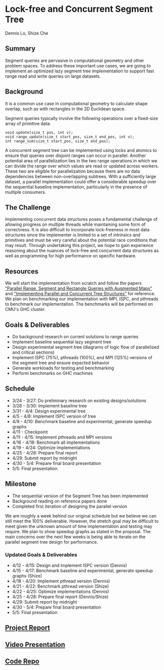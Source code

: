 # Lock-free and Concurrent Segment Tree
Dennis Lo, Shize Che

## Summary
Segment queries are pervasive in computational geometry and other problem spaces. To address these important use cases, we are going to implement an optimized lazy segment tree implementation to support fast range read and write queries on large datasets.

## Background
It is a common use case in computational geometry to calculate shape overlap, such as with rectangles in the 2D Euclidean space.

Segment queries typically involve the following operations over a fixed-size array of primitive data:
```
void update(size_t pos, int v);
void range_update(size_t start_pos, size_t end_pos, int v);
int range_sum(size_t start_pos, size_t end_pos);
```
A concurrent segment tree can be implemented using locks and atomics to ensure that queries over disjoint ranges can occur in parallel. Another potential area of parallelization lies in the two range operations in which we can divide the range over which values are read or updated across workers. These two are eligible for parallelization because there are no data dependencies between non-overlapping subtrees. With a sufficiently large dataset, a parallel implementation could offer a considerable speedup over the sequential baseline implementation, particularly in the presence of multiple consumers.

## The Challenge
Implementing concurrent data structures poses a fundamental challenge of allowing progress on multiple threads while maintaining some form of correctness. It is also difficult to incorporate lock-freeness in most data structures since the implementer is limited to a set of intrinsics and primitives and must be very careful about the potential race conditions that may result. Through undertaking this project, we hope to gain experience reasoning about the nuances of lock-free and concurrent data structures as well as programming for high performance on specific hardware.

## Resources
We will start the implementation from scratch and follow the papers ["Parallel Range, Segment and Rectangle Queries with Augmented Maps"](https://www.cs.cmu.edu/~yihans/papers/geometry.pdf) and ["Implementing Parallel and Concurrent Tree Structures"](https://www.cs.cmu.edu/~yihans/papers/tutorial.pdf) for reference. We plan on benchmarking our implementation with MPI, ISPC, and pthreads to benchmark our implementation. The benchmarks will be performed on CMU's GHC cluster.

## Goals & Deliverables
- Do background research on current solutions to range queries
- Implement baseline sequential lazy segment tree
- Design experimental segment tree (diagrams of logic flow of parallelized and critical sections)
- Implement ISPC (75%), pthreads (100%), and MPI (125%) versions of the segment tree and ensure expected behavior
- Generate workloads for testing and benchmarking
- Perform benchmarks on GHC machines

## Schedule
- 3/24 - 3/27: Do preliminary research on existing designs/solutions
- 3/28 - 3/30: Implement baseline tree
- 3/31 - 4/4: Design experimental tree
- 4/5 - 4/8: Implement ISPC version of tree
- 4/9 - 4/10: Benchmark baseline and experimental, generate speedup graphs
- 4/11 - Checkpoint
- 4/11 - 4/15: Implement pthreads and MPI versions
- 4/16 - 4/18: Benchmark all implementations
- 4/19 - 4/24: Optimize implementations
- 4/25 - 4/28: Prepare final report
- 4/29: Submit report by midnight
- 4/30 - 5/4: Prepare final board presentation
- 5/5: Final presentation

## Milestone
- The sequential version of the Segment Tree has been implemented
- Background reading on reference papers done
- Completed first iteration of designing the parallel version

We are roughly a week behind our original schedule but we believe we can still meet the 100% deliverable. However, the stretch goal may be difficult to meet given the unknown amount of time implementation and testing may require. We plan to show speedup graphs as stated in the proposal. The main concerns over the next few weeks is being able to iterate on the parallel segment tree design for performance. 

### Updated Goals & Deliverables
- 4/12 - 4/15: Design and implement ISPC version (Dennis)
- 4/15 - 4/17: Benchmark baseline and experimental, generate speedup graphs (Shize)
- 4/18 - 4/20: Implement pthread version (Dennis)
- 4/21 - 4/22: Benchmark pthread version (Shize)
- 4/22 - 4/25: Optimize implementations (Dennis)
- 4/25 - 4/28: Prepare final report (Dennis/Shize)
- 4/29: Submit report by midnight
- 4/30 - 5/4: Prepare final board presentation
- 5/5: Final presentation

## [Project Report](https://drive.google.com/file/d/1ZKmkmUwxTWR5sqqEJkomiquAgeuUStIL/view?usp=sharing)
## [Video Presentation](https://youtu.be/T8WK-mwWz0Y)
## [Code Repo](https://github.com/DLo930/418-final-project.git)
